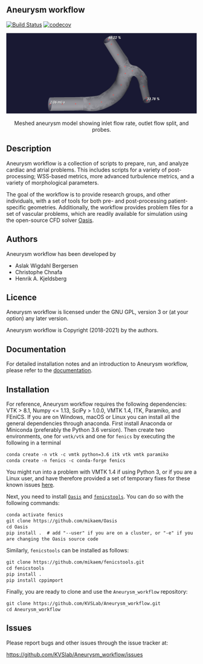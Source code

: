 ## Aneurysm workflow
[![Build Status](https://travis-ci.com/KVSlab/Aneurysm_workflow.svg?token=qbve9tcy6am6sUJksBcu&branch=master)](https://travis-ci.com/KVSlab/Aneurysm_workflow)
[![codecov](https://codecov.io/gh/KVSlab/Aneurysm_workflow/branch/master/graph/badge.svg?token=M2NMX6HOSZ)](https://codecov.io/gh/KVSlab/Aneurysm_workflow)

<p align="center">
    <img src=test/processed_model.png width="640 height="280" alt="Output pre processing"/>
</p>
<p align="center">
    Meshed aneurysm model showing inlet flow rate, outlet flow split, and probes.
</p>

Description
-----------
Aneurysm workflow is a collection of scripts to prepare, run, and analyze cardiac and atrial problems. This includes scripts for a variety of post-processing; WSS-based metrics, more advanced turbulence metrics, and a variety of morphological parameters. 

The goal of the workflow is to provide research groups, and other individuals, with a set of tools for both pre- and post-processing patient-specific geometries.
Additionally, the workflow provides problem files for a set of vascular problems, which are readily available for simulation using the open-source CFD solver [Oasis](https://github.com/mikaem/Oasis).

Authors
-------
Aneurysm workflow has been developed by

* Aslak Wigdahl Bergersen
* Christophe Chnafa
* Henrik A. Kjeldsberg

Licence
-------
Aneurysm workflow is licensed under the GNU GPL, version 3 or (at your option) any
later version.

Aneurysm workflow is Copyright (2018-2021) by the authors.

Documentation
-------------
For detailed installation notes and an introduction to Aneurysm workflow, please refer to the [documentation](https://aneurysmworkflow.readthedocs.io/en/latest/).

Installation
------------
For reference, Aneurysm workflow requires the following dependencies: VTK > 8.1, Numpy <= 1.13, SciPy > 1.0.0, VMTK 1.4, ITK, Paramiko, and FEniCS. 
If you are on Windows, macOS or Linux you can install all the general dependencies through anaconda.
First install Anaconda or Miniconda (preferably the Python 3.6 version).
Then create two environments, one for `vmtk/vtk` and one for `fenics` by executing the following in a terminal

    conda create -n vtk -c vmtk python=3.6 itk vtk vmtk paramiko
    conda create -n fenics -c conda-forge fenics

You might run into a problem with VMTK 1.4 if using Python 3, or if you are a Linux user, and have therefore provided a set of temporary fixes for these known issues [here](https://aneurysmworkflow.readthedocs.io/en/latest/installation.html#known-issues).

Next, you need to install [`Oasis`](https://github.com/mikaem/Oasis) and [`fenicstools`](https://github.com/mikaem/fenicstools/). You can do so with the following commands:

    conda activate fenics
    git clone https://github.com/mikaem/Oasis
    cd Oasis
    pip install .  # add "--user" if you are on a cluster, or "-e" if you are changing the Oasis source code

Similarly, `fenicstools` can be installed as follows:

    git clone https://github.com/mikaem/fenicstools.git
    cd fenicstools
    pip install . 
    pip install cppimport

Finally, you are ready to clone and use the `Aneurysm_workflow` repository:

    git clone https://github.com/KVSLab/Aneurysm_workflow.git
    cd Aneurysm_workflow

Issues
------
Please report bugs and other issues through the issue tracker at:

https://github.com/KVSlab/Aneurysm_workflow/issues

